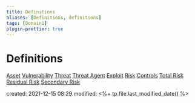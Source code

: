 ```yaml
---
title: Definitions
aliases: [Definitions, definitions]
tags: [Domain1]
plugin-prettier: true
---
```


# Definitions

[Asset](Asset)
[Vulnerability](Vulnerability)
[Threat](Threat)
[Threat Agent](Threat%20Agent)
[Exploit](Exploit)
[Risk](Risk)
[Controls](Control)
[Total Risk](Total%20Risk)
[Residual Risk](Residual%20Risk)
[Secondary Risk](Secondary%20Risk)

created: 2021-12-15 08:29
modified: <%+ tp.file.last_modified_date() %>
